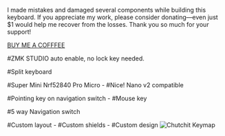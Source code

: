 
I made mistakes and damaged several components while building this keyboard. If you appreciate my work, please consider donating—even just $1 would help me recover from the losses. Thank you so much for your support!

[BUY ME A COFFFEE](https://paypal.me/99001194)

#ZMK STUDIO auto enable, no lock key needed.

#Split keyboard

#Super Mini Nrf52840 Pro Micro - #Nice! Nano v2 compatible

#Pointing key on navigation switch - #Mouse key

#5 way Navigation switch

#Custom layout - #Custom shields - #Custom design
![Chutchit Keymap](keymap-drawer/Chutchit.svg)
